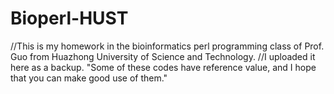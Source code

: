 # Bioperl-HUST
//This is my homework in the bioinformatics perl programming class of Prof. Guo from Huazhong University of Science and Technology. 
//I uploaded it here as a backup. 
"Some of these codes have reference value, and I hope that you can make good use of them."
